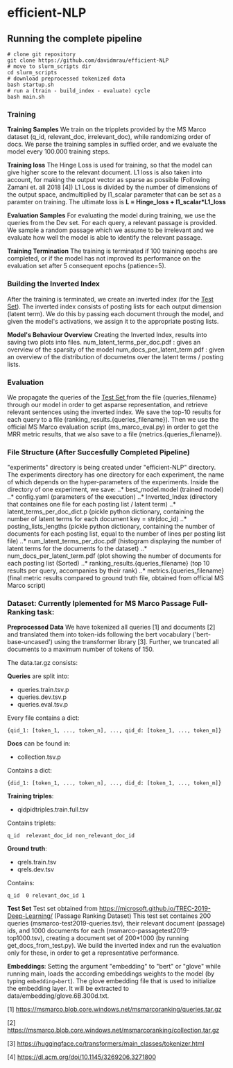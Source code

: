 # efficient-NLP


## Running the complete pipeline

```
# clone git repository
git clone https://github.com/davidmrau/efficient-NLP
# move to slurm_scripts dir
cd slurm_scripts
# download preprocessed tokenized data
bash startup.sh
# run a (train - build_index - evaluate) cycle
bash main.sh
```

### Training
**Training Samples**
We train on the tripplets provided by the MS Marco dataset (q_id, relevant_doc, irrelevant_doc), while randomizing order of docs. We parse the training samples in suffled order, and we evaluate the model every 100.000 training steps.

**Training loss**
The Hinge Loss is used for training, so that the model can give higher score to the relevant document.
L1 loss is also taken into account, for making the output vector as sparse as possible (Following Zamani et. all 2018 [4])
L1 Loss is divided by the number of dimensions of the output space, andmultiplied by l1_scalar parameter that can be set as a paramter on training.
The ultimate loss is **L = Hinge_loss + l1_scalar*L1_loss**

**Evaluation Samples**
For evaluating the model during training, we use the queries from the Dev set. For each query, a relevant passage is provided. We sample a random passage which we assume to be irrelevant and we evaluate how well the model is able to identify the relevant passage.

**Training Termination**
The training is terminated if 100 training epochs are completed, or if the model has not improved its performance on the evaluation set after 5 consequent epochs (patience=5).

### Building the Inverted Index
After the training is terminated, we create an inverted index (for the [Test Set](#test-set)). The inverted index consists of posting lists for each output dimension (latent term). We do this by passing each document through the model, and given the model's activations, we assign it to the appropriate posting lists.

**Model's Behaviour Overview**
Creating the Inverted Index, results into saving two plots into files.
num_latent_terms_per_doc.pdf  : gives an overview of the sparsity of the model
num_docs_per_latent_term.pdf  : given an overview of the distribution of documetns over the latent terms / posting lists.

### Evaluation
We propagate the queries of the [Test Set ](#test-set) from the file {queries_filename} through our model in order to get asparse representation, and retrieve relevant sentences using the inverted index. We save the top-10 results for each query to a file (ranking_results.{queries_filename}). Then we use the official MS Marco evaluation script (ms_marco_eval.py) in order to get the MRR metric results, that we also save to a file (metrics.{queries_filename}).


### File Structure (After Succesfully Completed Pipeline)
"experiments" directory is being created under "efficient-NLP" directory. The experiments directory has one directory for each experiment, the name of which depends on the hyper-parameters of the experiments. Inside the directory of one experiment, we save:
..* best_model.model (trained model)
..* config.yaml     (parameters of the execution)
..* Inverted_Index (directory that containes one file for each posting list / latent term)
..* latent_terms_per_doc_dict.p (pickle python dictionary, containing the number of latent terms for each document key = str(doc_id)
..* posting_lists_lengths (pickle python dictionary, containing the number of documents for each posting list, equal to the number of lines per posting list file)
..* num_latent_terms_per_doc.pdf (histogram displaying the number of latent terms for the documents fo the dataset)
..* num_docs_per_latent_term.pdf (plot showing the number of documents for each posting list (Sorted)
..* ranking_results.{queries_filename} (top 10 results per query, accompanies by their rank)
..* metrics.{queries_filename} (final metric results compared to ground truth file, obtained from official MS Marco script)



### Dataset: Currently Iplemented for MS Marco Passage Full-Ranking task:

**Preprocessed Data**
We have tokenized all queries [1] and documents [2] and translated them into token-ids following the bert vocabulary ('bert-base-uncased') using the transformer library [3]. Further, we truncated all documents to a maximum number of tokens of 150.

The data.tar.gz consists:


**Queries** are split into:
- queries.train.tsv.p
- queries.dev.tsv.p
- queries.eval.tsv.p

Every file contains a dict:
```
{qid_1: [token_1, ..., token_n], ..., qid_d: [token_1, ..., token_m]}
```

**Docs** can be found in:
- collection.tsv.p

Contains a dict: 
```
{did_1: [token_1, ..., token_n], ..., did_d: [token_1, ..., token_m]}
```

**Training triples**:

- qidpidtriples.train.full.tsv

Contains triplets: 
```
q_id  relevant_doc_id non_relevant_doc_id
```

**Ground truth**:

- qrels.train.tsv
- qrels.dev.tsv

Contains:
```
q_id  0 relevant_doc_id 1
```

**Test Set** <a name="test-set"></a>
Test set obtained from https://microsoft.github.io/TREC-2019-Deep-Learning/ (Passage Ranking Dataset)
This test set containes 200 queries (msmarco-test2019-queries.tsv), their relevant document (passage) ids, and 1000 documents for each (msmarco-passagetest2019-top1000.tsv), creating a document set of 200*1000 (by running get_docs_from_test.py). We build the inverted index and run the evaluation only for these, in order to get a representative performance.

**Embeddings**:
Setting the argument "embedding" to "bert" or "glove" while running main, loads the according embeddings weights to the model (by typing ```embedding=bert```).
The glove embedding file that is used to initialize the embedding layer. It will be extracted to data/embedding/glove.6B.300d.txt.





[1] https://msmarco.blob.core.windows.net/msmarcoranking/queries.tar.gz

[2] https://msmarco.blob.core.windows.net/msmarcoranking/collection.tar.gz

[3] https://huggingface.co/transformers/main_classes/tokenizer.html

[4] https://dl.acm.org/doi/10.1145/3269206.3271800


